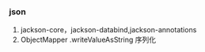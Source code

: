 ### json
1. jackson-core，jackson-databind,jackson-annotations
2. ObjectMapper .writeValueAsString 序列化